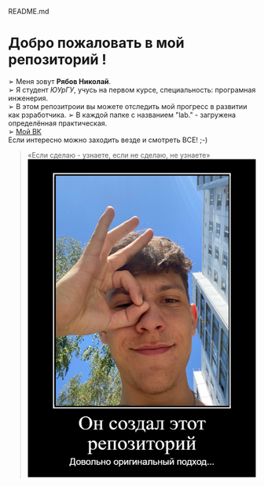 README.md
# Добро пожаловать в мой репозиторий !
  ➢ Меня зовут __Рябов Николай__.  
  ➢ Я студент _ЮУрГУ_, учусь на первом курсе, специальность: програмная инженерия.  
  ➢ В этом репозитроии вы можете отследить мой прогресс в развитии как рзработчика.
  ➢ В каждой папке с названием "lab." - загружена определённая практическая.  
  ➢ [Мой ВК](https://vk.com/kolyamba838)  
Если интересно можно заходить везде и смотреть ВСЕ! ;-)
>«Если сделаю - узнаете, если не сделаю, не узнаете»
![картинка](meme.png)

